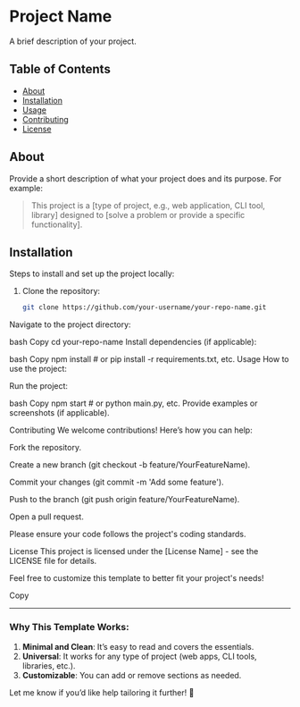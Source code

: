# Project Name

A brief description of your project.

## Table of Contents

- [About](#about)
- [Installation](#installation)
- [Usage](#usage)
- [Contributing](#contributing)
- [License](#license)

## About

Provide a short description of what your project does and its purpose. For example:

> This project is a [type of project, e.g., web application, CLI tool, library] designed to [solve a problem or provide a specific functionality].

## Installation

Steps to install and set up the project locally:

1. Clone the repository:
   ```bash
   git clone https://github.com/your-username/your-repo-name.git
Navigate to the project directory:

bash
Copy
cd your-repo-name
Install dependencies (if applicable):

bash
Copy
npm install  # or pip install -r requirements.txt, etc.
Usage
How to use the project:

Run the project:

bash
Copy
npm start  # or python main.py, etc.
Provide examples or screenshots (if applicable).

Contributing
We welcome contributions! Here’s how you can help:

Fork the repository.

Create a new branch (git checkout -b feature/YourFeatureName).

Commit your changes (git commit -m 'Add some feature').

Push to the branch (git push origin feature/YourFeatureName).

Open a pull request.

Please ensure your code follows the project's coding standards.

License
This project is licensed under the [License Name] - see the LICENSE file for details.

Feel free to customize this template to better fit your project's needs!

Copy

---

### **Why This Template Works**:
1. **Minimal and Clean**: It’s easy to read and covers the essentials.
2. **Universal**: It works for any type of project (web apps, CLI tools, libraries, etc.).
3. **Customizable**: You can add or remove sections as needed.

Let me know if you’d like help tailoring it further! 🚀

